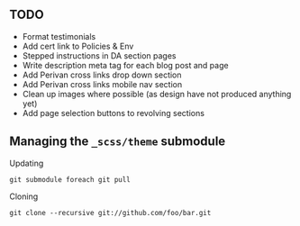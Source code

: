 ## TODO

* Format testimonials
* Add cert link to Policies & Env
* Stepped instructions in DA section pages
* Write description meta tag for each blog post and page
* Add Perivan cross links drop down section
* Add Perivan cross links mobile nav section
* Clean up images where possible (as design have not produced anything yet)
* Add page selection buttons to revolving sections

## Managing the `_scss/theme` submodule

Updating

    git submodule foreach git pull

Cloning

    git clone --recursive git://github.com/foo/bar.git
